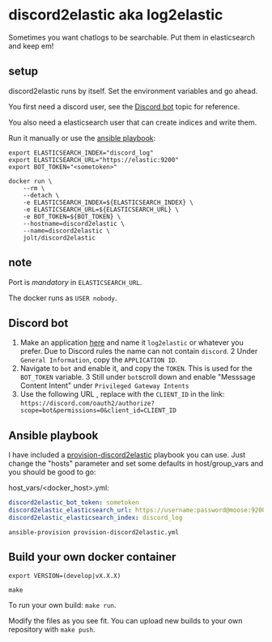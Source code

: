 # discord2elastic aka log2elastic

Sometimes you want chatlogs to be searchable. Put them in elasticsearch and keep em!

## setup

discord2elastic runs by itself. Set the environment variables and go ahead. 

You first need a discord user, see the [Discord bot](#Discord-bot) topic for reference. 

You also need a elasticsearch user that can create indices and write them.

Run it manually or use the [ansible playbook](#Ansible-playbook):

```
export ELASTICSEARCH_INDEX="discord_log"
export ELASTICSEARCH_URL="https://elastic:9200"
export BOT_TOKEN="<sometoken>"

docker run \
	--rm \
	--detach \
    -e ELASTICSEARCH_INDEX=${ELASTICSEARCH_INDEX} \
    -e ELASTICSEARCH_URL=${ELASTICSEARCH_URL} \
    -e BOT_TOKEN=${BOT_TOKEN} \
	--hostname=discord2elastic \
	--name=discord2elastic \
	jolt/discord2elastic
```

## note

Port is _mandatory_ in `ELASTICSEARCH_URL`.

The docker runs as `USER nobody`.

## Discord bot

1. Make an application [here](https://discord.com/developers/applications)  and name it `log2elastic` or whatever you prefer. Due to Discord rules the name can not contain `discord`.
2  Under `General Information`, copy the `APPLICATION ID`.
2. Navigate to `bot` and enable it, and copy the `TOKEN`. This is used for the `BOT_TOKEN` variable.
3  Still under `bot`scroll down and enable "Messsage Content Intent" under `Privileged Gateway Intents`
4. Use the following URL , replace with the `CLIENT_ID` in the link: `https://discord.com/oauth2/authorize?scope=bot&permissions=0&client_id=CLIENT_ID`

## Ansible playbook

I have included a [provision-discord2elastic](provision-discord2elastic.yml) playbook you can use. Just change the "hosts" parameter and set some defaults in host/group_vars and you should be good to go:

host_vars/<docker_host>.yml:

```yml
discord2elastic_bot_token: sometoken
discord2elastic_elasticsearch_url: https://username:password@moose:9200/
discord2elastic_elasticsearch_index: discord_log
```

`ansible-provision provision-discord2elastic.yml`

## Build your own docker container

`export VERSION=(develop|vX.X.X)`

`make`

To run your own build: `make run`.

Modify the files as you see fit. You can upload new builds to your own repository with `make push`.
